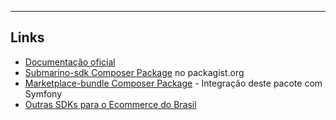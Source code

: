 <!-- links -->

---

## Links


* [Documentação oficial](https://api-sandbox.bonmarketplace.com.br/docs/)
* [Submarino-sdk Composer Package](https://packagist.org/packages/gpupo/submarino-sdk) no packagist.org
* [Marketplace-bundle Composer Package](http://www.g1mr.com/MarkethubBundle/) - Integração deste pacote com Symfony
* [Outras SDKs para o Ecommerce do Brasil](http://www.g1mr.com/common-sdk/)
